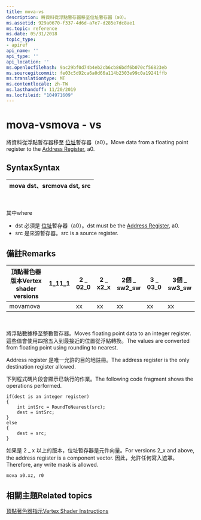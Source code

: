 ```yaml
---
title: mova-vs
description: 將資料從浮點暫存器移至位址暫存器（a0）。
ms.assetid: 929a0670-f337-4d6d-a7e7-d285e7dc8ae1
ms.topic: reference
ms.date: 05/31/2018
topic_type:
- apiref
api_name: ''
api_type: ''
api_location: ''
ms.openlocfilehash: 9ac29bf0d74b4eb2cb6cb86bdf6b070cf56823eb
ms.sourcegitcommit: fe03c5d92ca6a0d66a114b2303e99c0a19241ffb
ms.translationtype: MT
ms.contentlocale: zh-TW
ms.lasthandoff: 11/20/2019
ms.locfileid: "104971609"
---
```

# <a name="mova---vs"></a><span data-ttu-id="5c76f-103">mova-vs</span><span class="sxs-lookup"><span data-stu-id="5c76f-103">mova - vs</span></span>

<span data-ttu-id="5c76f-104">將資料從浮點暫存器移至 [位址](dx9-graphics-reference-asm-vs-registers-address.md)暫存器（a0）。</span><span class="sxs-lookup"><span data-stu-id="5c76f-104">Move data from a floating point register to the [Address Register](dx9-graphics-reference-asm-vs-registers-address.md), a0.</span></span>

## <a name="syntax"></a><span data-ttu-id="5c76f-105">Syntax</span><span class="sxs-lookup"><span data-stu-id="5c76f-105">Syntax</span></span>



| <span data-ttu-id="5c76f-106">mova dst、src</span><span class="sxs-lookup"><span data-stu-id="5c76f-106">mova dst, src</span></span> |
|---------------|



 

<span data-ttu-id="5c76f-107">其中</span><span class="sxs-lookup"><span data-stu-id="5c76f-107">where</span></span>

-   <span data-ttu-id="5c76f-108">dst 必須是 [位址](dx9-graphics-reference-asm-vs-registers-address.md)暫存器（a0）。</span><span class="sxs-lookup"><span data-stu-id="5c76f-108">dst must be the [Address Register](dx9-graphics-reference-asm-vs-registers-address.md), a0.</span></span>
-   <span data-ttu-id="5c76f-109">src 是來源暫存器。</span><span class="sxs-lookup"><span data-stu-id="5c76f-109">src is a source register.</span></span>

## <a name="remarks"></a><span data-ttu-id="5c76f-110">備註</span><span class="sxs-lookup"><span data-stu-id="5c76f-110">Remarks</span></span>



| <span data-ttu-id="5c76f-111">頂點著色器版本</span><span class="sxs-lookup"><span data-stu-id="5c76f-111">Vertex shader versions</span></span> | <span data-ttu-id="5c76f-112">1\_1</span><span class="sxs-lookup"><span data-stu-id="5c76f-112">1\_1</span></span> | <span data-ttu-id="5c76f-113">2 \_ 0</span><span class="sxs-lookup"><span data-stu-id="5c76f-113">2\_0</span></span> | <span data-ttu-id="5c76f-114">2 \_ x</span><span class="sxs-lookup"><span data-stu-id="5c76f-114">2\_x</span></span> | <span data-ttu-id="5c76f-115">2個 \_ sw</span><span class="sxs-lookup"><span data-stu-id="5c76f-115">2\_sw</span></span> | <span data-ttu-id="5c76f-116">3 \_ 0</span><span class="sxs-lookup"><span data-stu-id="5c76f-116">3\_0</span></span> | <span data-ttu-id="5c76f-117">3個 \_ sw</span><span class="sxs-lookup"><span data-stu-id="5c76f-117">3\_sw</span></span> |
|------------------------|------|------|------|-------|------|-------|
| <span data-ttu-id="5c76f-118">mova</span><span class="sxs-lookup"><span data-stu-id="5c76f-118">mova</span></span>                   |      | <span data-ttu-id="5c76f-119">x</span><span class="sxs-lookup"><span data-stu-id="5c76f-119">x</span></span>    | <span data-ttu-id="5c76f-120">x</span><span class="sxs-lookup"><span data-stu-id="5c76f-120">x</span></span>    | <span data-ttu-id="5c76f-121">x</span><span class="sxs-lookup"><span data-stu-id="5c76f-121">x</span></span>     | <span data-ttu-id="5c76f-122">x</span><span class="sxs-lookup"><span data-stu-id="5c76f-122">x</span></span>    | <span data-ttu-id="5c76f-123">x</span><span class="sxs-lookup"><span data-stu-id="5c76f-123">x</span></span>     |



 

<span data-ttu-id="5c76f-124">將浮點數據移至整數暫存器。</span><span class="sxs-lookup"><span data-stu-id="5c76f-124">Moves floating point data to an integer register.</span></span> <span data-ttu-id="5c76f-125">這些值會使用四捨五入到最接近的位置從浮點轉換。</span><span class="sxs-lookup"><span data-stu-id="5c76f-125">The values are converted from floating point using rounding to nearest.</span></span>

<span data-ttu-id="5c76f-126">Address register 是唯一允許的目的地註冊。</span><span class="sxs-lookup"><span data-stu-id="5c76f-126">The address register is the only destination register allowed.</span></span>

<span data-ttu-id="5c76f-127">下列程式碼片段會顯示已執行的作業。</span><span class="sxs-lookup"><span data-stu-id="5c76f-127">The following code fragment shows the operations performed.</span></span>


```
if(dest is an integer register)
{
    int intSrc = RoundToNearest(src);
    dest = intSrc;
}
else
{
    dest = src;
}
```



<span data-ttu-id="5c76f-128">如果是 2 \_ x 以上的版本，位址暫存器是元件向量。</span><span class="sxs-lookup"><span data-stu-id="5c76f-128">For versions 2\_x and above, the address register is a component vector.</span></span> <span data-ttu-id="5c76f-129">因此，允許任何寫入遮罩。</span><span class="sxs-lookup"><span data-stu-id="5c76f-129">Therefore, any write mask is allowed.</span></span>


```
mova a0.xz, r0
```



## <a name="related-topics"></a><span data-ttu-id="5c76f-130">相關主題</span><span class="sxs-lookup"><span data-stu-id="5c76f-130">Related topics</span></span>

<dl> <dt>

[<span data-ttu-id="5c76f-131">頂點著色器指示</span><span class="sxs-lookup"><span data-stu-id="5c76f-131">Vertex Shader Instructions</span></span>](dx9-graphics-reference-asm-vs-instructions.md)
</dt> </dl>

 

 




